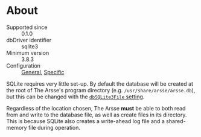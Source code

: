 # About

<dl>
    <dt>Supported since</dt>
        <dd>0.1.0</dd>
    <dt>dbDriver identifier</dt>
        <dd>sqlite3</dd>
    <dt>Minimum version</dt>
        <dd>3.8.3</dd>
    <dt>Configuration</dt>
        <dd><a href="../Configuration.html#page_Database_settings">General</a>, <a href="../Configuration.html#page_Database_settings_specific_to_SQLite_3">Specific</a></dd>
</dl>

SQLite requires very little set-up. By default the database will be created at the root of The Arsse's program directory (e.g. `/usr/share/arsse/arsse.db`), but this can be changed with the [`dbSQLite3File` setting](/en/Getting_Started/Configuration#page_dbSQLite3File). 

Regardless of the location chosen, The Arsse **must** be able to both read from and write to the database file, as well as create files in its directory. This is because SQLite also creates a write-ahead log file and a shared-memory file during operation.
